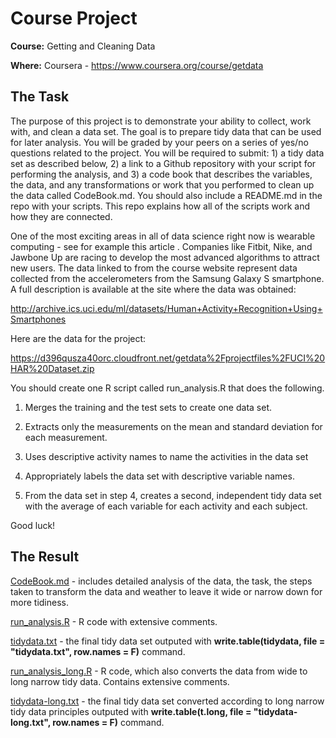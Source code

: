 # Course Project #

**Course:** Getting and Cleaning Data

**Where:** Coursera - https://www.coursera.org/course/getdata

## The Task ##
The purpose of this project is to demonstrate your ability to collect, work with, and clean a data set. The goal is to prepare tidy data that can be used for later analysis. You will be graded by your peers on a series of yes/no questions related to the project. You will be required to submit: 1) a tidy data set as described below, 2) a link to a Github repository with your script for performing the analysis, and 3) a code book that describes the variables, the data, and any transformations or work that you performed to clean up the data called CodeBook.md. You should also include a README.md in the repo with your scripts. This repo explains how all of the scripts work and how they are connected.  

One of the most exciting areas in all of data science right now is wearable computing - see for example this article . Companies like Fitbit, Nike, and Jawbone Up are racing to develop the most advanced algorithms to attract new users. The data linked to from the course website represent data collected from the accelerometers from the Samsung Galaxy S smartphone. A full description is available at the site where the data was obtained: 

http://archive.ics.uci.edu/ml/datasets/Human+Activity+Recognition+Using+Smartphones

Here are the data for the project: 

https://d396qusza40orc.cloudfront.net/getdata%2Fprojectfiles%2FUCI%20HAR%20Dataset.zip

You should create one R script called run_analysis.R that does the following.

1. Merges the training and the test sets to create one data set.

2. Extracts only the measurements on the mean and standard deviation for each measurement. 

3. Uses descriptive activity names to name the activities in the data set

4. Appropriately labels the data set with descriptive variable names. 

5. From the data set in step 4, creates a second, independent tidy data set with the average of each variable for each activity and each subject.

Good luck!

## The Result ##

[CodeBook.md](https://github.com/a-vikulin/coursera-data-science-getdata-course-project/blob/master/CodeBook.md) - includes detailed analysis of the data, the task, the steps taken to transform the data and weather to leave it wide or narrow down for more tidiness.

[run_analysis.R](https://github.com/a-vikulin/coursera-data-science-getdata-course-project/blob/master/run_analysis.R) - R code with extensive comments.

[tidydata.txt](https://github.com/a-vikulin/coursera-data-science-getdata-course-project/blob/master/rawdata/tidydata.txt) - the final tidy data set outputed with **write.table(tidydata, file = "tidydata.txt", row.names = F)** command.

[run_analysis_long.R](https://github.com/a-vikulin/coursera-data-science-getdata-course-project/blob/master/run_analysis_long.R) - R code, which also converts the data from wide to long narrow tidy data. Contains extensive comments.

[tidydata-long.txt](https://github.com/a-vikulin/coursera-data-science-getdata-course-project/blob/master/rawdata/tidydata-long.txt) - the final tidy data set converted according to long narrow tidy data principles outputed with **write.table(t.long, file = "tidydata-long.txt", row.names = F)** command.
